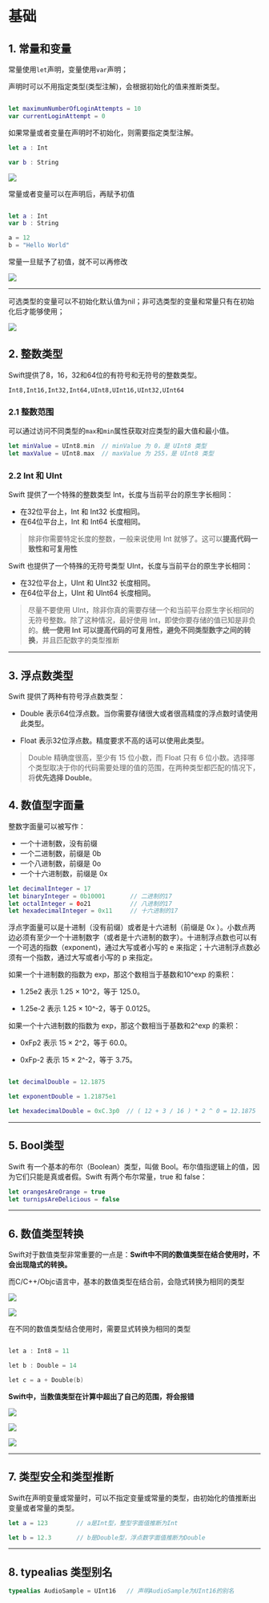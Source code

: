 # 基础

## 1. 常量和变量

常量使用`let`声明，变量使用`var`声明；

声明时可以不用指定类型(类型注解)，会根据初始化的值来推断类型。

```swift

let maximumNumberOfLoginAttempts = 10
var currentLoginAttempt = 0

```


如果常量或者变量在声明时不初始化，则需要指定类型注解。

```swift
let a : Int

var b : String

```

![](https://github.com/existorlive/existorlivepic/raw/master/%E6%88%AA%E5%B1%8F2020-11-02%20%E4%B8%8A%E5%8D%885.52.10.png)

常量或者变量可以在声明后，再赋予初值

```swift

let a : Int
var b : String

a = 12
b = "Hello World"

```

常量一旦赋予了初值，就不可以再修改

![](https://github.com/existorlive/existorlivepic/raw/master/%E6%88%AA%E5%B1%8F2020-11-02%20%E4%B8%8A%E5%8D%885.57.49.png)

---

可选类型的变量可以不初始化默认值为nil；非可选类型的变量和常量只有在初始化后才能够使用；

![](https://github.com/existorlive/existorlivepic/raw/master/%E6%88%AA%E5%B1%8F2020-11-05%20%E4%B8%8A%E5%8D%8812.39.28.png)


## 2. 整数类型

Swift提供了8，16，32和64位的有符号和无符号的整数类型。

`Int8,Int16,Int32,Int64,UInt8,UInt16,UInt32,UInt64`

### 2.1 整数范围

可以通过访问不同类型的`max`和`min`属性获取对应类型的最大值和最小值。

```swift
let minValue = UInt8.min  // minValue 为 0，是 UInt8 类型
let maxValue = UInt8.max  // maxValue 为 255，是 UInt8 类型
```
### 2.2 Int 和 UInt

Swift 提供了一个特殊的整数类型 Int，长度与当前平台的原生字长相同：

- 在32位平台上，Int 和 Int32 长度相同。
- 在64位平台上，Int 和 Int64 长度相同。

> 除非你需要特定长度的整数，一般来说使用 Int 就够了。这可以**提高代码一致性和可复用性**

Swift 也提供了一个特殊的无符号类型 UInt，长度与当前平台的原生字长相同：

- 在32位平台上，UInt 和 UInt32 长度相同。
- 在64位平台上，UInt 和 UInt64 长度相同。

> 尽量不要使用 UInt，除非你真的需要存储一个和当前平台原生字长相同的无符号整数。除了这种情况，最好使用 Int，即使你要存储的值已知是非负的。**统一使用 Int 可以提高代码的可复用性，避免不同类型数字之间的转换**，并且匹配数字的类型推断

---

## 3. 浮点数类型

Swift 提供了两种有符号浮点数类型：

- Double 表示64位浮点数。当你需要存储很大或者很高精度的浮点数时请使用此类型。

- Float 表示32位浮点数。精度要求不高的话可以使用此类型。

> Double 精确度很高，至少有 15 位小数，而 Float 只有 6 位小数。选择哪个类型取决于你的代码需要处理的值的范围，在两种类型都匹配的情况下，将**优先选择 Double**。

## 4. 数值型字面量

整数字面量可以被写作：

- 一个十进制数，没有前缀
- 一个二进制数，前缀是 0b
- 一个八进制数，前缀是 0o
- 一个十六进制数，前缀是 0x


```swift
let decimalInteger = 17
let binaryInteger = 0b10001       // 二进制的17
let octalInteger = 0o21           // 八进制的17
let hexadecimalInteger = 0x11     // 十六进制的17
```

浮点字面量可以是十进制（没有前缀）或者是十六进制（前缀是 0x ）。小数点两边必须有至少一个十进制数字（或者是十六进制的数字）。十进制浮点数也可以有一个可选的指数（exponent)，通过大写或者小写的 e 来指定；十六进制浮点数必须有一个指数，通过大写或者小写的 p 来指定。

如果一个十进制数的指数为 exp，那这个数相当于基数和10^exp 的乘积：
- 1.25e2 表示 1.25 × 10^2，等于 125.0。

- 1.25e-2 表示 1.25 × 10^-2，等于 0.0125。
  
如果一个十六进制数的指数为 exp，那这个数相当于基数和2^exp 的乘积：

- 0xFp2 表示 15 × 2^2，等于 60.0。

- 0xFp-2 表示 15 × 2^-2，等于 3.75。

```swift

let decimalDouble = 12.1875

let exponentDouble = 1.21875e1

let hexadecimalDouble = 0xC.3p0  // ( 12 + 3 / 16 ) * 2 ^ 0 = 12.1875
```
---
## 5. Bool类型

Swift 有一个基本的布尔（Boolean）类型，叫做 Bool。布尔值指逻辑上的值，因为它们只能是真或者假。Swift 有两个布尔常量，true 和 false：

```swift
let orangesAreOrange = true
let turnipsAreDelicious = false
```
---
## 6. 数值类型转换 

Swift对于数值类型非常重要的一点是：**Swift中不同的数值类型在结合使用时，不会出现隐式的转换。**

而C/C++/Objc语言中，基本的数值类型在结合前，会隐式转换为相同的类型

![](https://github.com/existorlive/existorlivepic/raw/master/%E6%88%AA%E5%B1%8F2020-11-02%20%E4%B8%8B%E5%8D%8812.43.34.png)

![](https://github.com/existorlive/existorlivepic/raw/master/%E6%88%AA%E5%B1%8F2020-11-02%20%E4%B8%8B%E5%8D%8812.44.39.png)

在不同的数值类型结合使用时，需要显式转换为相同的类型

```c++ 

let a : Int8 = 11

let b : Double = 14

let c = a + Double(b)

```

**Swift中，当数值类型在计算中超出了自己的范围，将会报错**

![](https://github.com/existorlive/existorlivepic/raw/master/%E6%88%AA%E5%B1%8F2020-11-02%20%E4%B8%8B%E5%8D%8812.49.20.png)

![](https://github.com/existorlive/existorlivepic/raw/master/%E6%88%AA%E5%B1%8F2020-11-02%20%E4%B8%8B%E5%8D%8812.49.50.png)

![](https://github.com/existorlive/existorlivepic/raw/master/%E6%88%AA%E5%B1%8F2020-11-02%20%E4%B8%8B%E5%8D%8812.50.12.png)

---

## 7. 类型安全和类型推断

Swift在声明变量或常量时，可以不指定变量或常量的类型，由初始化的值推断出变量或者常量的类型。

```swift
let a = 123        // a是Int型，整型字面值推断为Int

let b = 12.3       // b是Double型，浮点数字面值推断为Double

```

---

## 8. typealias 类型别名

```swift
typealias AudioSample = UInt16   // 声明AudioSample为UInt16的别名
```

